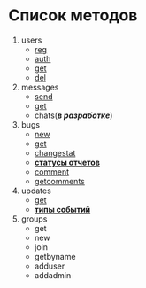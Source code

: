 # Список методов
1. users
    * [reg](users/reg.md "Перейти")
    * [auth](users/auth.md "Перейти")
    * [get](users/get.md "Перейти")
    * [del](users/del.md "Перейти")
2. messages
    * [send](messages/send.md "Перейти")
    * [get](messages/get.md "Перейти")
    * chats(*__в разработке__*)
3. bugs
    * [new](bugs/new.md "Перейти")
    * [get](bugs/get.md "Перейти")
    * [changestat](bugs/changestat.md "Перейти")
    * __[статусы отчетов](bugs/statuses.md "Перейти")__
    * [comment](bugs/comment.md "Перейти")
    * [getcomments](bugs/getcomments.md "Перейти")
4. updates
    * [get](updates/get.md "Перейти")
    * __[типы событий](updates/types.md "Перейти")__
5. groups
    * get
    * new
    * join
    * getbyname
    * adduser
    * addadmin
    
    
    
